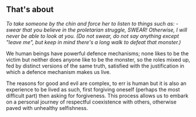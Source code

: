 ## That's about

*To take someone by the chin and force her to listen to things such as: - swear that you believe in the proletarian struggle, SWEAR! Otherwise, I will never be able to look at you.
(Do not swear, do not say anything except "leave me", but keep in mind there's a long walk to defeat that monster.)*

We human beings have powerful defence mechanisms; none likes to be the victim but neither does anyone like to be the monster, so the roles mixed up, fed by distinct versions of the same truth, satisfied with the justification in which a defence mechanism makes us live.

The reasons for good and evil are complex, to err is human but it is also an experience to be lived as such, first forgiving oneself (perhaps the most difficult part) then  asking for forgiveness. This process allows us to embark on a personal journey of respectful coexistence with others, otherwise paved with unhealthy selfishness.
